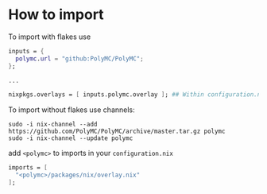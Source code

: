 # How to import

To import with flakes use
```nix
inputs = {
  polymc.url = "github:PolyMC/PolyMC";
};

...

nixpkgs.overlays = [ inputs.polymc.overlay ]; ## Within configuration.nix
```

To import without flakes use channels:

```
sudo -i nix-channel --add https://github.com/PolyMC/PolyMC/archive/master.tar.gz polymc
sudo -i nix-channel --update polymc
```
add `<polymc>` to imports in your `configuration.nix`

```nix
imports = [
  "<polymc>/packages/nix/overlay.nix"
];
```
